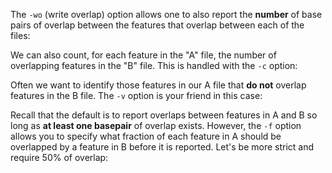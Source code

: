 <script>
import Execute from "$components/Execute.svelte";
</script>

The `-wo` (write overlap) option allows one to also report the **number** of base pairs of overlap between the features that overlap between each of the files:

<Execute command="bedtools intersect -a cpg.bed -b exons.bed -wo | head" />

We can also count, for each feature in the "A" file, the number of overlapping features in the "B" file. This is handled with the `-c` option:

<Execute command="bedtools intersect -a cpg.bed -b exons.bed -c | head" />

Often we want to identify those features in our A file that **do not** overlap features in the B file. The `-v` option is your friend in this case:

<Execute command="bedtools intersect -a cpg.bed -b exons.bed -v | head" />

Recall that the default is to report overlaps between features in A and B so long as **at least one basepair** of overlap exists. However, the `-f` option allows you to specify what fraction of each feature in A should be overlapped by a feature in B before it is reported. Let's be more strict and require 50% of overlap:

<Execute command="bedtools intersect -a cpg.bed -b exons.bed -wo -f 0.50 | head" />
